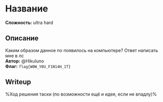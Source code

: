 # Название
**Сложность:** ultra hard
## Описание
Каким образом данное по появилось на компьютере? Ответ написать мне в лс<br>
**Автор:** @Hikuluno<br>
**Флаг:** `flag{W0W_Y0U_F1N14H_1T}`<br>
## Writeup
%Ход решения таски (по возможности ещё и идея, если не впадлу)%
